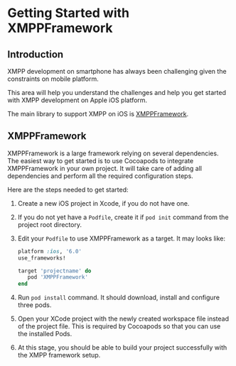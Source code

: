 # Getting Started with XMPPFramework

## Introduction

XMPP development on smartphone has always been challenging given the
constraints on mobile platform.

This area will help you understand the challenges and help you get
started with XMPP development on Apple iOS platform.

The main library to support XMPP on iOS is
[XMPPFramework](https://github.com/robbiehanson/XMPPFramework).

## XMPPFramework

XMPPFramework is a large framework relying on several
dependencies. The easiest way to get started is to use Cocoapods to
integrate XMPPFramework in your own project. It will take care of
adding all dependencies and perform all the required configuration
steps.

Here are the steps needed to get started:

1. Create a new iOS project in Xcode, if you do not have one.

2. If you do not yet have a `Podfile`, create it if `pod init` command
   from the project root directory.

3. Edit your `Podfile` to use XMPPFramework as a target. It may looks like:

   ``` ruby
   platform :ios, '6.0'
   use_frameworks!

   target 'projectname' do
      pod 'XMPPFramework'
   end
   ```

4. Run `pod install` command. It should download, install and
   configure three pods.

5. Open your XCode project with the newly created workspace file
   instead of the project file. This is required by Cocoapods so that
   you can use the installed Pods.

6. At this stage, you should be able to build your project
   successfully with the XMPP framework setup.
